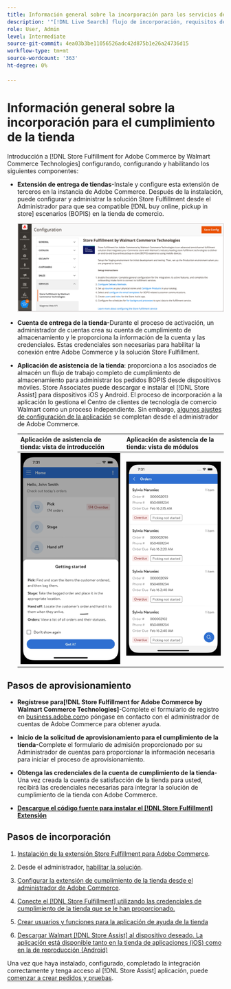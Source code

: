 ```yaml
---
title: Información general sobre la incorporación para los servicios de entrega de la tienda
description: '"[!DNL Live Search] flujo de incorporación, requisitos del sistema, límites y limitaciones"'
role: User, Admin
level: Intermediate
source-git-commit: 4ea03b3be11056526adc42d875b1e26a24736d15
workflow-type: tm+mt
source-wordcount: '363'
ht-degree: 0%

---
```


# Información general sobre la incorporación para el cumplimiento de la tienda

Introducción a [!DNL Store Fulfillment for Adobe Commerce by Walmart Commerce Technologies] configurando, configurando y habilitando los siguientes componentes:

- **Extensión de entrega de tiendas**-Instale y configure esta extensión de terceros en la instancia de Adobe Commerce. Después de la instalación, puede configurar y administrar la solución Store Fulfillment desde el Administrador para que sea compatible [!DNL buy online, pickup in store] escenarios (BOPIS) en la tienda de comercio.

   ![[!DNL Store Fulfillment Service] configuración en la vista Administración](assets/store-fulfillment-admin-home.png)

- **Cuenta de entrega de la tienda**-Durante el proceso de activación, un administrador de cuentas crea su cuenta de cumplimiento de almacenamiento y le proporciona la información de la cuenta y las credenciales. Estas credenciales son necesarias para habilitar la conexión entre Adobe Commerce y la solución Store Fulfillment.

- **Aplicación de asistencia de la tienda**: proporciona a los asociados de almacén un flujo de trabajo completo de cumplimiento de almacenamiento para administrar los pedidos BOPIS desde dispositivos móviles. Store Associates puede descargar e instalar el [!DNL Store Assist] para dispositivos iOS y Android. El proceso de incorporación a la aplicación lo gestiona el Centro de clientes de tecnología de comercio Walmart como un proceso independiente. Sin embargo, [algunos ajustes de configuración de la aplicación](user-setup.md) se completan desde el administrador de Adobe Commerce.

   | Aplicación de asistencia de tienda: vista de introducción | Aplicación de asistencia de la tienda: vista de módulos |
   |-------------------------------------------------------------------------------------------------------------|-----------------------------------------------------------------------------------------------|
   | ![[!DNL Store Assist App Getting Started] visualización en dispositivos móviles](assets/store-assist-get-started-small.png) | ![[!DNL Store Assist App Orders view] en dispositivo móvil](assets/store-assist-orders-small.png) |




## Pasos de aprovisionamiento

- **Regístrese para[!DNL Store Fulfillment for Adobe Commerce by Walmart Commerce Technologies]**-Complete el formulario de registro en [business.adobe.com](https://business.adobe.com/resources/store-fulfillment.html)o póngase en contacto con el administrador de cuentas de Adobe Commerce para obtener ayuda.

- **Inicio de la solicitud de aprovisionamiento para el cumplimiento de la tienda**-Complete el formulario de admisión proporcionado por su Administrador de cuentas para proporcionar la información necesaria para iniciar el proceso de aprovisionamiento.

- **Obtenga las credenciales de la cuenta de cumplimiento de la tienda**-Una vez creada la cuenta de satisfacción de la tienda para usted, recibirá las credenciales necesarias para integrar la solución de cumplimiento de la tienda con Adobe Commerce.

- **[Descargue el código fuente para instalar el [!DNL Store Fulfillment] Extensión](install.md)**

## Pasos de incorporación

1. [Instalación de la extensión Store Fulfillment para Adobe Commerce](install.md).

1. Desde el administrador, [habilitar la solución](enable-general.md).

1. [Configurar la extensión de cumplimiento de la tienda desde el administrador de Adobe Commerce](service-config-settings-overview.md).

1. [Conecte el [!DNL Store Fulfillment] utilizando las credenciales de cumplimiento de la tienda que se le han proporcionado.](connect-set-up-service.md)

1. [Crear usuarios y funciones para la aplicación de ayuda de la tienda](user-setup.md)

1. [Descargar Walmart [!DNL Store Assist] al dispositivo deseado. La aplicación está disponible tanto en la tienda de aplicaciones (iOS) como en la de reproducción (Android)](app-setup.md)

Una vez que haya instalado, configurado, completado la integración correctamente y tenga acceso al [!DNL Store Assist] aplicación, puede [comenzar a crear pedidos y pruebas](test-and-deploy.md).



